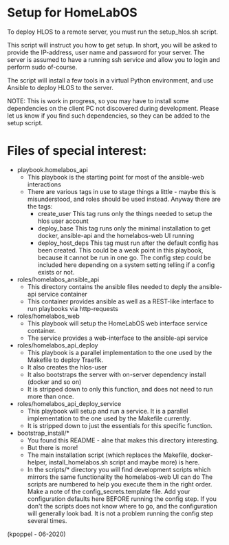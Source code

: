 # Setup for HomeLabOS
To deploy HLOS to a remote server, you must run the setup_hlos.sh script.

This script will instruct you how to get setup.
In short, you will be asked to provide the IP-address, user name and password for your server.
The server is assumed to have a running ssh service and allow you to login and perform sudo of-course.

The script will install a few tools in a virtual Python environment, and use Ansible to deploy HLOS to the server.

NOTE: This is work in progress, so you may have to install some dependencies on the client PC not discovered during development.
Please let us know if you find such dependencies, so they can be added to the setup script.

# Files of special interest:
* playbook.homelabos_api
    * This playbook is the starting point for most of the ansible-web interactions
    * There are various tags in use to stage things a little - maybe this is misunderstood, and roles should be used instead.
      Anyway there are the tags:
      - create_user
        This tag runs only the things needed to setup the hlos user account
      - deploy_base
        This tag runs only the minimal installation to get docker, ansible-api and the homelabos-web UI running
      - deploy_host_deps
        This tag must run after the default config has been created.
        This could be a weak point in this playbook, because it cannot be run in one go.
        The config step could be included here depending on a system setting telling if a config exists or not.
* roles/homelabos_ansible_api
    * This directory contains the ansible files needed to deply the ansible-api service container
    * This container provides ansible as well as a REST-like interface to run playbooks via http-requests
* roles/homelabos_web
    * This playbook will setup the HomeLabOS web interface service container.
    * The service provides a web-interface to the ansible-api service
* roles/homelabos_api_deploy
    * This playbook is a parallel implementation to the one used by the Makefile to deploy Traefik.
    * It also creates the hlos-user
    * It also bootstraps the server with on-server dependency install (docker and so on)
    * It is stripped down to only this function, and does not need to run more than once.
* roles/homelabos_api_deploy_service
    * This playbook will setup and run a service.  It is a parallel implementation to the one used by the Makefile currently.
    * It is stripped down to just the essentials for this specific function.
* bootstrap_install/*
    * You found this README - alne that makes this directory interesting.
    * But there is more!
    * The main installation script (which replaces the Makefile, docker-helper, install_homelabos.sh script and maybe more)
      is here.
    * In the scripts/* directory you will find development scripts which mirrors the same functionality the homelabos-web UI can do
      The scripts are numbered to help you execute them in the right order.
      Make a note of the config_secrets.template file.  Add your configuration defaults here BEFORE running the config step.
      If you don't the scripts does not know where to go, and the configuration will generally look bad.
      It is not a problem running the config step several times.

(kpoppel - 06-2020)
